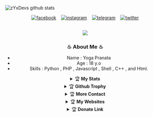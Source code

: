 ![zYxDevs github stats](https://raw.githubusercontent.com/fdciabdul/fdciabdul/master/computer-programming-anime-programming-language-thread-animation-gril-f6c2888a88588db1f063bcfcbc84e6cf.png)

<center>
<a href="https://fb.me/yoga.xvip"><img src="https://image.flaticon.com/icons/svg/174/174848.svg" alt="facebook" width="20" height="20"></a>      &nbsp;&nbsp;   <a href="https://instagram.com/itzme.yoga.id"><img src="https://image.flaticon.com/icons/svg/174/174855.svg" alt="instagram" width="20" height="20"></a>
 &nbsp;&nbsp; 
<a href="https://t.me/Yoga_CIC"><img src="https://upload.wikimedia.org/wikipedia/commons/8/82/Telegram_logo.svg" alt="telegram" width="20" height="20"></a>      &nbsp;&nbsp;   <a href="https://twitter.com/AccountYoga"><img src="https://image.flaticon.com/icons/png/512/466/466963.png" alt="twitter" width="20" height="20"></a>
<br><br>
<p align="center">
  <img src="https://media.giphy.com/media/MeJgB3yMMwIaHmKD4z/giphy.gif" width="30%">
</p>

### ♨ About Me ♨

- Name   : Yoga Pranata
- Age    : 18 y.o
- Skills : Python , PHP , Javascript , Shell , C++ , and Html.


<details>
    <summary>&#127942 <b>My Stats</b></summary><br/>

![zYxDevs github stats](https://github-readme-stats.vercel.app/api?username=zYxDevs&show_icons=true&title_color=fff&icon_color=79ff97&text_color=9f9f9f&bg_color=151515)
</details>


<details>
    <summary>&#127942 <b>Github Trophy</b></summary><br/>

![Github Trophy](https://github-profile-trophy.vercel.app/?username=zYxDevs)
</details>


<details>
    <summary>&#127942 <b>More Contact</b></summary><br/>
   <a href="mailto:ahmadzaylani001@gmail.com"><img src="https://github.com/deut-erium/deut-erium/blob/master/assets/gmail.svg" width="30px" alt="mail"></a> &nbsp; &nbsp;
   <a href="mailto:ahmadzaylani001@yahoo.com"><img src="https://image.flaticon.com/icons/png/512/3955/3955163.png" width="30px" alt="mail"></a> &nbsp; &nbsp;
</details>


<details>
    <summary>&#127942 <b>My Websites</b></summary><br/>
   <a href="https://zYxDevs.github.io"><img src="https://github.com/deut-erium/deut-erium/blob/master/assets/github.svg" width="30px" alt="github"></a> &nbsp; &nbsp;
</details>


<details>
    <summary>&#127942 <b>Donate Link</b></summary><br/>
   <a href="https://paypal.me/YogaPranataDMK"><img src="https://image.flaticon.com/icons/png/512/888/888870.png" width="50px" alt="donation"></a>
</details>
